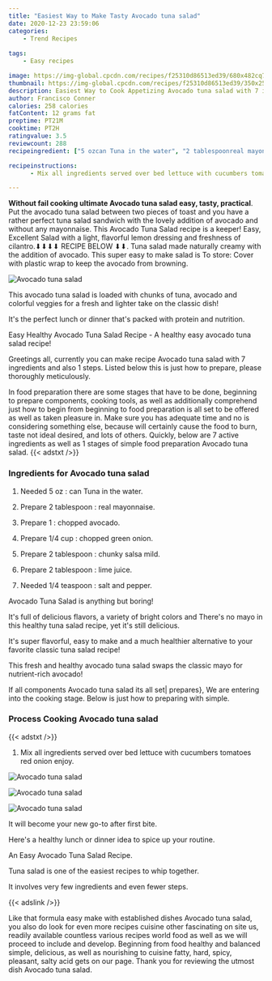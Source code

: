 ```yaml
---
title: "Easiest Way to Make Tasty Avocado tuna salad"
date: 2020-12-23 23:59:06
categories:
    - Trend Recipes
    
tags:
    - Easy recipes

image: https://img-global.cpcdn.com/recipes/f25310d86513ed39/680x482cq70/avocado-tuna-salad-recipe-main-photo.jpg
thumbnail: https://img-global.cpcdn.com/recipes/f25310d86513ed39/350x250cq70/avocado-tuna-salad-recipe-main-photo.jpg
description: Easiest Way to Cook Appetizing Avocado tuna salad with 7 ingredients and 1 stages of easy cooking.
author: Francisco Conner
calories: 258 calories
fatContent: 12 grams fat
preptime: PT21M
cooktime: PT2H
ratingvalue: 3.5
reviewcount: 288
recipeingredient: ["5 ozcan Tuna in the water", "2 tablespoonreal mayonnaise", "1chopped avocado", "1/4 cupchopped green onion", "2 tablespoonchunky salsa mild", "2 tablespoonlime juice", "1/4 teaspoonsalt and pepper"]

recipeinstructions: 
      - Mix all ingredients served over bed lettuce with cucumbers tomatoes red onion enjoy

---
```




**Without fail cooking ultimate Avocado tuna salad easy, tasty, practical**. Put the avocado tuna salad between two pieces of toast and you have a rather perfect tuna salad sandwich with the lovely addition of avocado and without any mayonnaise. This Avocado Tuna Salad recipe is a keeper! Easy, Excellent Salad with a light, flavorful lemon dressing and freshness of cilantro.⬇⬇⬇⬇ RECIPE BELOW ⬇⬇. Tuna salad made naturally creamy with the addition of avocado. This super easy to make salad is To store: Cover with plastic wrap to keep the avocado from browning.


![Avocado tuna salad](https://img-global.cpcdn.com/recipes/f25310d86513ed39/680x482cq70/avocado-tuna-salad-recipe-main-photo.jpg "Avocado tuna salad")



This avocado tuna salad is loaded with chunks of tuna, avocado and colorful veggies for a fresh and lighter take on the classic dish!

It&#39;s the perfect lunch or dinner that&#39;s packed with protein and nutrition.

Easy Healthy Avocado Tuna Salad Recipe - A healthy easy avocado tuna salad recipe!


Greetings all, currently you can make recipe Avocado tuna salad with 7 ingredients and also 1 steps. Listed below this is just how to prepare, please thoroughly meticulously.

In food preparation there are some stages that have to be done, beginning to prepare components, cooking tools, as well as additionally comprehend just how to begin from beginning to food preparation is all set to be offered as well as taken pleasure in. Make sure you has adequate time and no is considering something else, because will certainly cause the food to burn, taste not ideal desired, and lots of others. Quickly, below are 7 active ingredients as well as 1 stages of simple food preparation Avocado tuna salad.
{{< adstxt />}}

### Ingredients for Avocado tuna salad


1. Needed 5 oz : can Tuna in the water.

1. Prepare 2 tablespoon : real mayonnaise.

1. Prepare 1 : chopped avocado.

1. Prepare 1/4 cup : chopped green onion.

1. Prepare 2 tablespoon : chunky salsa mild.

1. Prepare 2 tablespoon : lime juice.

1. Needed 1/4 teaspoon : salt and pepper.


Avocado Tuna Salad is anything but boring!

It&#39;s full of delicious flavors, a variety of bright colors and There&#39;s no mayo in this healthy tuna salad recipe, yet it&#39;s still delicious.

It&#39;s super flavorful, easy to make and a much healthier alternative to your favorite classic tuna salad recipe!

This fresh and healthy avocado tuna salad swaps the classic mayo for nutrient-rich avocado!


If all components Avocado tuna salad its all set| prepares}, We are entering into the cooking stage. Below is just how to preparing with simple.

### Process Cooking Avocado tuna salad

{{< adstxt />}}


1. Mix all ingredients served over bed lettuce with cucumbers tomatoes red onion enjoy.



![Avocado tuna salad](https://img-global.cpcdn.com/steps/f93557f01d14e873/160x128cq70/avocado-tuna-salad-recipe-step-1-photo.jpg" "Avocado tuna salad")

![Avocado tuna salad](https://img-global.cpcdn.com/steps/9352303a5f4cfc2e/160x128cq70/avocado-tuna-salad-recipe-step-1-photo.jpg" "Avocado tuna salad")

![Avocado tuna salad](https://img-global.cpcdn.com/steps/3351a19f92f04099/160x128cq70/avocado-tuna-salad-recipe-step-1-photo.jpg" "Avocado tuna salad")




It will become your new go-to after first bite.

Here&#39;s a healthy lunch or dinner idea to spice up your routine.

An Easy Avocado Tuna Salad Recipe.

Tuna salad is one of the easiest recipes to whip together.

It involves very few ingredients and even fewer steps.


{{< adslink />}}

Like that formula easy make with established dishes Avocado tuna salad, you also do look for even more recipes cuisine other fascinating on site us, readily available countless various recipes world food as well as we will proceed to include and develop. Beginning from food healthy and balanced simple, delicious, as well as nourishing to cuisine fatty, hard, spicy, pleasant, salty acid gets on our page. Thank you for reviewing the utmost dish Avocado tuna salad.
